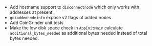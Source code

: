 - Add hostname support to `disconnectnode` which only works with addresses at present.
- `getaddednodeinfo` expose v2 flags of added nodes
- Add CoinGrinder unit tests
- Make the low disk space check in `AppInitMain` calculate
  `additional_bytes_needed` as additional bytes needed instead of total bytes
  needed.
